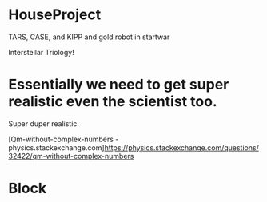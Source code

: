 # HouseProject

TARS, CASE, and KIPP and gold robot in startwar

Interstellar Triology!

# Essentially we need to get super realistic even the scientist too.

Super duper realistic.

[Qm-without-complex-numbers - physics.stackexchange.com]<https://physics.stackexchange.com/questions/32422/qm-without-complex-numbers>


# Block


##
